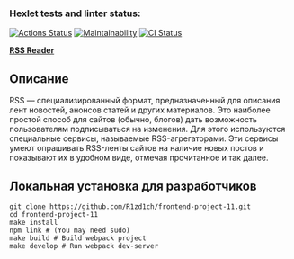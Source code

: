 ### Hexlet tests and linter status:

[![Actions Status](https://github.com/R1zd1ch/frontend-project-11/workflows/hexlet-check/badge.svg)](https://github.com/R1zd1ch/frontend-project-11/actions)
[![Maintainability](https://api.codeclimate.com/v1/badges/685f1ed058e95e073119/maintainability)](https://codeclimate.com/github/R1zd1ch/frontend-project-11/maintainability)
[![CI Status](https://github.com/R1zd1ch/frontend-project-11/actions/workflows/rss-reader.yml/badge.svg)](https://github.com/R1zd1ch/frontend-project-11/actions/workflows/rss-reader.yml)

**[RSS Reader](https://rss-reader-r1zd1ch.vercel.app/)**

## Описание

RSS — специализированный формат, предназначенный для описания лент новостей, анонсов статей и других материалов. Это наиболее простой способ для сайтов (обычно, блогов) дать возможность пользователям подписываться на изменения. Для этого используются специальные сервисы, называемые RSS-агрегаторами. Эти сервисы умеют опрашивать RSS-ленты сайтов на наличие новых постов и показывают их в удобном виде, отмечая прочитанное и так далее.

## Локальная установка для разработчиков

```
git clone https://github.com/R1zd1ch/frontend-project-11.git
cd frontend-project-11
make install
npm link # (You may need sudo)
make build # Build webpack project
make develop # Run webpack dev-server
```